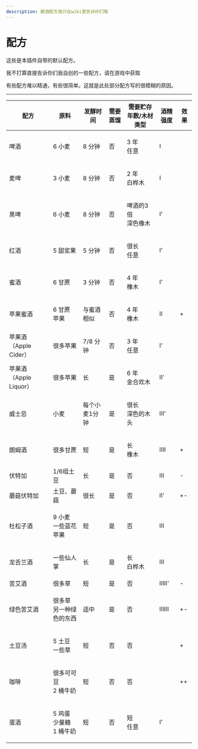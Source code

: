 ```yaml
---
description: 酿酒配方我只在wiki里告诉你们哦
---
```


# 配方

这些是本插件自带的默认配方。

我不打算直接告诉你们我自创的一些配方，请在游戏中获取

有些配方难以精通，有些很简单。这就是此处部分配方写的很模糊的原因。

***

| 配方                | 原料                          | 发酵时间    | 需要蒸馏 | 需要贮存年数/木材类型          | 酒精强度   | 效果 |
| ----------------- | --------------------------- | ------- | ---- | -------------------- | ------ | -- |
| 啤酒                | 6 小麦                        | 8 分钟    | 否    | <p>3 年<br>任意</p>     | I      |    |
| 麦啤                | 3 小麦                        | 8 分钟    | 否    | <p>2 年<br>白桦木</p>    | I      |    |
| 黑啤                | 6 小麦                        | 8 分钟    | 否    | <p>啤酒的3倍<br>深色橡木</p> | I'     |    |
| 红酒                | 5 甜浆果                       | 5 分钟    | 否    | <p>很长<br>任意</p>      | I'     |    |
| 蜜酒                | 6 甘蔗                        | 3 分钟    | 否    | <p>4 年<br>橡木</p>     | I'     |    |
| 苹果蜜酒              | <p>6 甘蔗<br>苹果</p>           | 与蜜酒相似   | 否    | <p>4 年<br>橡木</p>     | II     | +  |
| 苹果酒（Apple Cider）  | 很多苹果                        | 7/8 分钟  | 否    | <p>3 年<br>任意</p>     | I'     |    |
| 苹果酒（Apple Liquor） | 很多苹果                        | 长       | 是    | <p>6 年<br>金合欢木</p>   | II'    |    |
| 威士忌               | 小麦                          | 每个小麦1分钟 | 是    | <p>很长<br>深色的木头</p>   | III'   |    |
| 朗姆酒               | 很多甘蔗                        | 短       | 是    | <p>长<br>橡木</p>       | IIII   | +  |
| 伏特加               | 1/6组土豆                      | 长       | 是    | 否                    | III    | -  |
| 蘑菇伏特加             | 土豆、蘑菇                       | 很长      | 是    | 否                    | II'    | +- |
| 杜松子酒              | <p>9 小麦<br>一些蓝花<br>苹果</p>   | 短       | 是    | 否                    | III    |    |
| 龙舌兰酒              | 一些仙人掌                       | 长       | 是    | <p>长<br>白桦木</p>      | III    |    |
| 苦艾酒               | 很多草                         | 短       | 是    | 否                    | IIIII' | -  |
| 绿色苦艾酒             | <p>很多草<br>另一种绿色的东西</p>      | 适中      | 是    | 否                    | IIIIII | +- |
| 土豆汤               | <p>5 土豆<br>一些草</p>          | 短       | 否    | 否                    |        | +  |
| 咖啡                | <p>很多可可豆<br>2 桶牛奶</p>       | 短       | 否    | 否                    |        | ++ |
| 蛋酒                | <p>5 鸡蛋<br>少量糖<br>1 桶牛奶</p> | 短       | 否    | <p>短<br>任意</p>       | I'     |    |
